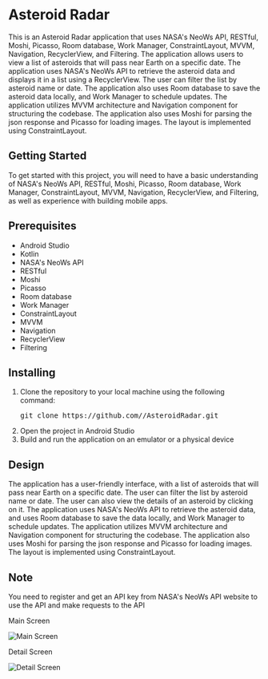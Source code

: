 <h1>Asteroid Radar</h1>
<p>This is an Asteroid Radar application that uses NASA's NeoWs API, RESTful, Moshi, Picasso, Room database, Work Manager, ConstraintLayout, MVVM, Navigation, RecyclerView, and Filtering. The application allows users to view a list of asteroids that will pass near Earth on a specific date. The application uses NASA's NeoWs API to retrieve the asteroid data and displays it in a list using a RecyclerView. The user can filter the list by asteroid name or date. The application also uses Room database to save the asteroid data locally, and Work Manager to schedule updates. The application utilizes MVVM architecture and Navigation component for structuring the codebase. The application also uses Moshi for parsing the json response and Picasso for loading images. The layout is implemented using ConstraintLayout.</p>
<h2>Getting Started</h2>
<p>To get started with this project, you will need to have a basic understanding of NASA's NeoWs API, RESTful, Moshi, Picasso, Room database, Work Manager, ConstraintLayout, MVVM, Navigation, RecyclerView, and Filtering, as well as experience with building mobile apps.</p>
<h2>Prerequisites</h2>
<ul>
    <li>Android Studio</li>
    <li>Kotlin</li>
<li>NASA's NeoWs API</li>
<li>RESTful</li>
<li>Moshi</li>
<li>Picasso</li>
<li>Room database</li>
<li>Work Manager</li>
<li>ConstraintLayout</li>
<li>MVVM</li>
<li>Navigation</li>
<li>RecyclerView</li>
<li>Filtering</li>

</ul>
<h2>Installing</h2>
<ol>
    <li>Clone the repository to your local machine using the following command:
<pre>
git clone https://github.com/<username>/AsteroidRadar.git
</pre>
    </li>
    <li>Open the project in Android Studio</li>
    <li>Build and run the application on an emulator or a physical device</li>
</ol>
<h2>Design</h2>
<p>The application has a user-friendly interface, with a list of asteroids that will pass near Earth on a specific date. The user can filter the list by asteroid name or date. The user can also view the details of an asteroid by clicking on it. The application uses NASA's NeoWs API to retrieve the asteroid data, and uses Room database to save the data locally, and Work Manager to schedule updates. The application utilizes MVVM architecture and Navigation component for structuring the codebase. The application also uses Moshi for parsing the json response and Picasso for loading images. The layout is implemented using ConstraintLayout.</p>
<h2>Note</h2>
<p>You need to register and get an API key from NASA's NeoWs API website to use the API and make requests to the API</p>




Main Screen


![Main Screen](https://user-images.githubusercontent.com/110793510/203036320-1f72b853-394c-483a-8a50-f9e9b6e087fe.jpg)



Detail Screen


![Detail Screen](https://user-images.githubusercontent.com/110793510/203036349-a80b4d61-e0ed-4bd6-837e-6766cc9c2735.jpg)
